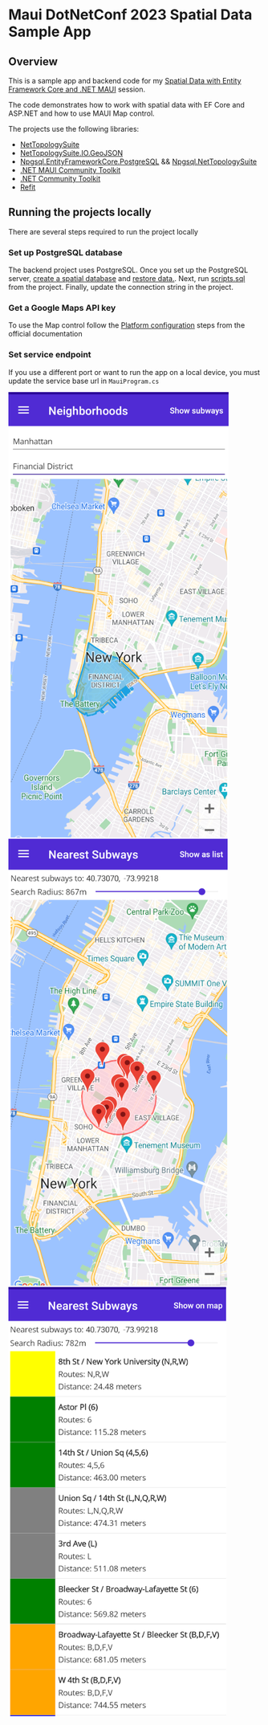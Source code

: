 # Maui DotNetConf 2023 Spatial Data Sample App

## Overview

This is a sample app and backend code for my [Spatial Data with Entity Framework Core and .NET MAUI](https://www.dotnetconf.net/agenda#536258) session.

The code demonstrates how to work with spatial data with EF Core and ASP.NET and how to use MAUI Map control.

The projects use the following libraries:

 - [NetTopologySuite](https://github.com/NetTopologySuite/NetTopologySuite)
 - [NetTopologySuite.IO.GeoJSON](https://github.com/NetTopologySuite/NetTopologySuite.IO.GeoJSON)
 - [Npgsql.EntityFrameworkCore.PostgreSQL](https://github.com/npgsql/efcore.pg) && [Npgsql.NetTopologySuite](https://github.com/npgsql/npgsql)
 - [.NET MAUI Community Toolkit](https://github.com/CommunityToolkit/Maui)
 - [.NET Community Toolkit](https://github.com/CommunityToolkit/dotnet)
 - [Refit](https://github.com/reactiveui/refit)

## Running the projects locally

There are several steps required to run the project locally

### Set up PostgreSQL database
The backend project uses PostgreSQL. Once you set up the PostgreSQL server, [create a spatial database](https://postgis.net/workshops/en/postgis-intro/creating_db.html) 
and [restore data.](https://postgis.net/workshops/en/postgis-intro/loading_data.html). Next, run [scripts.sql](https://github.com/Giorgi/Maui-DotNetConf-Sample/blob/main/SpatialData.Api/scripts.sql) from the project. Finally, update the connection string in the project.

### Get a Google Maps API key
To use the Map control follow the [Platform configuration](https://learn.microsoft.com/en-us/dotnet/maui/user-interface/controls/map?view=net-maui-8.0#platform-configuration) steps from the official documentation

### Set service endpoint
If you use a different port or want to run the app on a local device, you must update the service base url in `MauiProgram.cs`

![Neighborhood](/Screenshots/Neighborhood.png "Neighborhoods")
![Nearest Subways - Map](/Screenshots/Nearest%20Subways%20-%20Map.png "Nearest Subways - Map")
![Nearest Subways - List](/Screenshots/Nearest%20Subways%20-%20List.png "Nearest Subways - List")